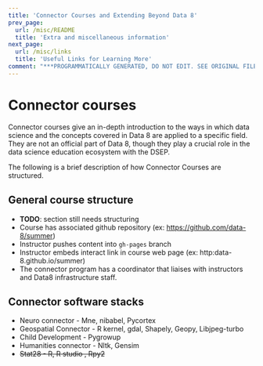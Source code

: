 ```yaml
---
title: 'Connector Courses and Extending Beyond Data 8'
prev_page:
  url: /misc/README
  title: 'Extra and miscellaneous information'
next_page:
  url: /misc/links
  title: 'Useful Links for Learning More'
comment: "***PROGRAMMATICALLY GENERATED, DO NOT EDIT. SEE ORIGINAL FILES IN /content***"
---
```

# Connector courses

Connector courses give an in-depth introduction to the ways in which data science
and the concepts covered in Data 8 are applied to a specific field. They
are not an official part of Data 8, though they play a crucial role in the data
science education ecosystem with the DSEP.

The following is a brief description of how Connector Courses are structured.

## General course structure
* **TODO**: section still needs structuring
* Course has associated github repository (ex: https://github.com/data-8/summer)
* Instructor pushes content into `gh-pages` branch
* Instructor embeds interact link in course web page (ex: http:data-8.github.io/summer)
* The connector program has a coordinator that liaises with instructors and Data8 infrastructure staff.


## Connector software stacks
* Neuro connector - Mne, nibabel, Pycortex
* Geospatial Connector - R kernel, gdal, Shapely, Geopy, Libjpeg-turbo
* Child Development - Pygrowup
* Humanities connector - Nltk, Gensim
* ~~Stat28 - R, R studio , Rpy2~~
